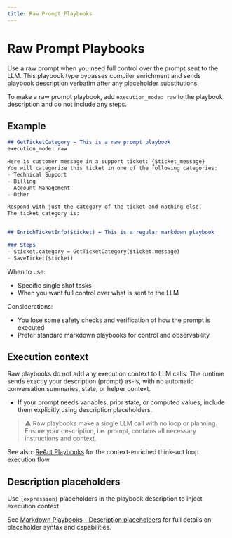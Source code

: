 ```yaml
---
title: Raw Prompt Playbooks
---
```


# Raw Prompt Playbooks

Use a raw prompt when you need full control over the prompt sent to the LLM. This playbook type bypasses compiler enrichment and sends playbook description verbatim after any placeholder substitutions.

To make a raw prompt playbook, add `execution_mode: raw` to the playbook description and do not include any steps.

## Example

```markdown
## GetTicketCategory ← This is a raw prompt playbook
execution_mode: raw

Here is customer message in a support ticket: {$ticket_message}
You will categorize this ticket in one of the following categories:
- Technical Support
- Billing
- Account Management
- Other

Respond with just the category of the ticket and nothing else.
The ticket category is:


## EnrichTicketInfo($ticket) ← This is a regular markdown playbook

### Steps
- $ticket.category = GetTicketCategory($ticket.message)
- SaveTicket($ticket)
```

When to use:

- Specific single shot tasks
- When you want full control over what is sent to the LLM

Considerations:

- You lose some safety checks and verification of how the prompt is executed
- Prefer standard markdown playbooks for control and observability

## Execution context

Raw playbooks do not add any execution context to LLM calls. The runtime sends exactly your description (prompt) as-is, with no automatic conversation summaries, state, or helper context.

- If your prompt needs variables, prior state, or computed values, include them explicitly using description placeholders.

>:warning: Raw playbooks make a single LLM call with no loop or planning. Ensure your description, i.e. prompt, contains all necessary instructions and context.

See also: [ReAct Playbooks](react-playbooks.md) for the context-enriched think–act loop execution flow.

## Description placeholders

Use `{expression}` placeholders in the playbook description to inject execution context.

See [Markdown Playbooks - Description placeholders](markdown-playbooks.md#description-placeholders) for full details on placeholder syntax and capabilities.


